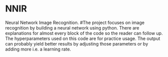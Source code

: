 # NNIR
Neural Network Image Recognition.
#The project focuses on image recognition by building a neural network using python. There are explanations for almost every block of the code so the reader can follow up. The hyperparameters used on this code are for practice usage. The output can probably yield better results by adjusting those parameters or by adding more i.e. a learning rate.

